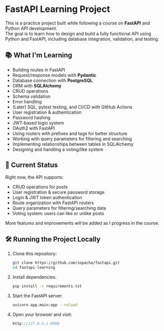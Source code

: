 # FastAPI Learning Project

This is a practice project built while following a course on **FastAPI** and Python API development.  
The goal is to learn how to design and build a fully functional API using Python and FastAPI, including database integration, validation, and testing.

## 📚 What I'm Learning
- Building routes in FastAPI
- Request/response models with **Pydantic**
- Database connection with **PostgreSQL**
- ORM with **SQLAlchemy**
- CRUD operations
- Schema validation
- Error handling
- (Later) SQL, pytest testing, and CI/CD with GitHub Actions
- User registration & authentication
- Password hashing
- JWT-based login system
- OAuth2 with FastAPI
- Using routers with prefixes and tags for better structure
- Working with query parameters for filtering and searching
- Implementing relationships between tables in SQLAlchemy
- Designing and handling a voting/like system

## 🚀 Current Status
Right now, the API supports:
- CRUD operations for posts
- User registration & secure password storage
- Login & JWT token authentication
- Route organization with FastAPI routers
- Query parameters for filtering/searching data
- Voting system: users can like or unlike posts

More features and improvements will be added as I progress in the course.

## 🛠 Running the Project Locally
1. Clone this repository:
   ```bash
   git clone https://github.com/sopacha/fastapi.git
   cd fastapi-learning

2. Install dependencies:
   ```bash
   pip install -r requirements.txt

3. Start the FastAPI server:
   ```bash
   uvicorn app.main:app --reload

4. Open your browser and visit:
    ```cpp
    http://127.0.0.1:8000
